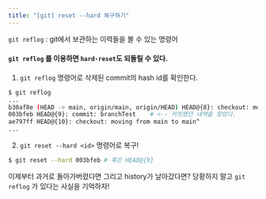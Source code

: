 ```yaml
---
title: "[git] reset --hard 복구하기"
---
```

`git reflog` : git에서 보관하는 이력들을 볼 수 있는 명령어

#### `git reflog` 를 이용하면 `hard-reset`도 되돌릴 수 있다.

1. `git reflog` 명령어로 삭제된 commit의 hash id를 확인한다.

```bash
$ git reflog
...
b30af8e (HEAD -> main, origin/main, origin/HEAD) HEAD@{8}: checkout: moving from 003bfebbd65f84dab39b1b2d51c221fe0a1da399 to main
003bfeb HEAD@{9}: commit: branchTest	# <-- 커밋했던 내역을 찾았다.
ae797ff HEAD@{10}: checkout: moving from main to main^
...
```
2. `git reset --hard <id>` 명령어로 복구!
```bash
$ git reset --hard 003bfeb # 혹은 HEAD@{9}
```

이제부터 과거로 돌아가버렸다면 그리고 history가 날아갔다면? 당황하지 말고 `git reflog` 가 있다는 사실을 기억하자! 
